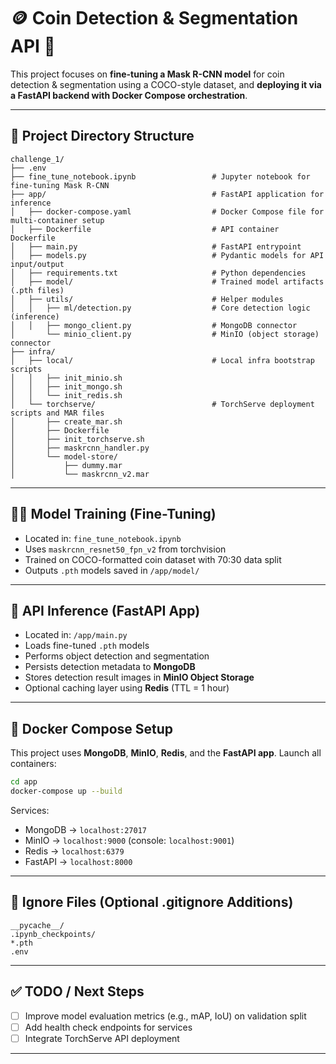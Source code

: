 
# 🪙 Coin Detection & Segmentation API 🚀

This project focuses on **fine-tuning a Mask R-CNN model** for coin detection & segmentation using a COCO-style dataset, and **deploying it via a FastAPI backend with Docker Compose orchestration**.

---

## 📂 Project Directory Structure

```
challenge_1/
├── .env
├── fine_tune_notebook.ipynb                 # Jupyter notebook for fine-tuning Mask R-CNN
├── app/                                     # FastAPI application for inference
│   ├── docker-compose.yaml                  # Docker Compose file for multi-container setup
│   ├── Dockerfile                           # API container Dockerfile
│   ├── main.py                              # FastAPI entrypoint
│   ├── models.py                            # Pydantic models for API input/output
│   ├── requirements.txt                     # Python dependencies
│   ├── model/                               # Trained model artifacts (.pth files)
│   ├── utils/                               # Helper modules
│   │   ├── ml/detection.py                  # Core detection logic (inference)
│   │   ├── mongo_client.py                  # MongoDB connector
│       └── minio_client.py                  # MinIO (object storage) connector
├── infra/
│   ├── local/                               # Local infra bootstrap scripts
│   │   ├── init_minio.sh
│   │   ├── init_mongo.sh
│   │   └── init_redis.sh
│   └── torchserve/                          # TorchServe deployment scripts and MAR files
│       ├── create_mar.sh
│       ├── Dockerfile
│       ├── init_torchserve.sh
│       ├── maskrcnn_handler.py
│       └── model-store/
│           ├── dummy.mar
│           └── maskrcnn_v2.mar
```

---

## 🏋️‍♂️ Model Training (Fine-Tuning)

- Located in: `fine_tune_notebook.ipynb`
- Uses `maskrcnn_resnet50_fpn_v2` from torchvision
- Trained on COCO-formatted coin dataset with 70:30 data split
- Outputs `.pth` models saved in `/app/model/`

---

## 🧪 API Inference (FastAPI App)

- Located in: `/app/main.py`
- Loads fine-tuned `.pth` models
- Performs object detection and segmentation
- Persists detection metadata to **MongoDB**
- Stores detection result images in **MinIO Object Storage**
- Optional caching layer using **Redis** (TTL = 1 hour)

---

## 🐳 Docker Compose Setup

This project uses **MongoDB**, **MinIO**, **Redis**, and the **FastAPI app**. Launch all containers:

```bash
cd app
docker-compose up --build
```

Services:
- MongoDB → `localhost:27017`
- MinIO → `localhost:9000` (console: `localhost:9001`)
- Redis → `localhost:6379`
- FastAPI → `localhost:8000`

---

## 🚫 Ignore Files (Optional .gitignore Additions)

```
__pycache__/
.ipynb_checkpoints/
*.pth
.env
```

---

## ✅ TODO / Next Steps

- [ ] Improve model evaluation metrics (e.g., mAP, IoU) on validation split
- [ ] Add health check endpoints for services
- [ ] Integrate TorchServe API deployment

---
